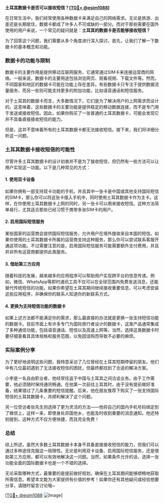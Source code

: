 **土耳其数据卡是否可以接收短信？[[TG💪+ @esim1088](https://t.me/s/esim1088)]**

在日常生活中，我们经常使用各种数据卡来满足自己的网络需求。无论是旅游、出差还是长期居住，数据卡都成了许多人不可或缺的一部分。而对于那些需要在国外使用的用户来说，一个常见的疑问就是：**土耳其的数据卡是否能够接收短信？**

为了回答这个问题，我们需要从多个角度进行深入探讨。首先，让我们了解一下数据卡的基本概念和功能。

### 数据卡的功能与限制

数据卡的主要作用是提供移动互联网服务，它通常通过SIM卡来连接运营商的网络。一般来说，数据卡的主要用途包括浏览网页、观看视频、下载文件等。然而，不同国家和地区的数据卡可能在功能上存在差异。有些数据卡只专注于提供数据流量服务，而另一些则可能支持更多的附加功能，比如语音通话和短信服务。

对于土耳其的数据卡而言，大多数情况下，它们是为了解决用户的上网需求而设计的。这意味着，这些数据卡的主要功能是提供稳定的移动数据连接，而不是专门用于发送或接收短信。因此，如果你购买了一张普通的土耳其数据卡，可能会发现它并不具备直接接收短信的能力。

但是，这并不意味着所有的土耳其数据卡都无法接收短信。接下来，我们将详细分析这一问题。

### 土耳其数据卡接收短信的可能性

尽管许多土耳其数据卡的设计初衷并不是为了接收短信，但仍然有一些方法可以让用户实现这一功能。以下是几种常见的方式：

#### 1. **使用双卡设备**
如果你拥有一部支持双卡功能的手机，并且其中一张卡是中国或其他支持国际短信的SIM卡，那么你可以将这张卡插入手机中，同时使用土耳其数据卡作为主卡。这样，在你使用土耳其数据卡上网的同时，另一张卡可以用来接收短信。这种方法简单易行，尤其适合那些已经习惯于携带多张SIM卡的用户。

#### 2. **启用国际短信服务**
某些国家的运营商会提供国际短信服务，允许用户在境外接收来自本国的短信。如果你使用的土耳其数据卡所属的运营商支持这种服务，那么你可以尝试联系客服开通这项功能。不过需要注意的是，启用国际短信服务可能需要额外支付费用，并且并非所有运营商都提供此类服务。

#### 3. **借助第三方应用**
随着科技的发展，越来越多的应用程序可以帮助用户实现跨平台的信息传递。例如，微信、WhatsApp等即时通讯工具不仅可以在全球范围内免费发送消息，还能替代传统短信的功能。如果你希望在土耳其期间继续接收重要信息，可以考虑安装这些应用程序，并确保你的联系人知道你的新联系方式。

#### 4. **更换为支持短信功能的数据卡**
如果上述方法都不能满足你的需求，那么最直接的办法就是更换一张支持短信功能的数据卡。目前市面上有许多专门为国际旅行者设计的数据卡，这类产品通常集成了多种通信功能，包括语音通话、短信以及高速上网等。当然，选择这类数据卡时要仔细查看其具体规格和服务范围，以免因误购而导致不必要的麻烦。

### 实际案例分享

为了更好地说明这些问题，我特意采访了几位曾经在土耳其短期停留的朋友。他们中有几位最初遇到了无法接收短信的困扰，但最终都找到了合适的解决方案。

小李是一名自由职业者，他经常往返于中国与土耳其之间洽谈业务。由于工作需要，他必须随时保持通讯畅通。在他第一次前往土耳其时，由于没有提前做好准备，结果错过了几条重要的短信提醒。后来，他在朋友推荐下购买了一张支持国际短信的土耳其数据卡，并顺利解决了这个问题。

另一位受访者张先生则选择了更为灵活的方法——他将自己的国内手机号码绑定到了微信上，这样一来，即使身处异国他乡，也能及时收到重要的消息通知。他还特别提到，这种方式不仅方便快捷，而且完全免费！

### 总结

综上所述，虽然大多数土耳其数据卡本身不具备直接接收短信的能力，但我们可以通过多种途径克服这一局限性。无论是利用双卡设备、启用国际短信服务，还是借助第三方应用，都可以有效地解决这一问题。当然，如果条件允许的话，选择一张功能全面的国际数据卡也是一个不错的选择。

无论采取哪种方式，最重要的是提前做好规划，确保在土耳其期间能够顺畅地获取所需信息。希望本文能为大家提供有价值的参考！如果你还有其他疑问或经验想要分享，请随时留言讨论哦~

[[TG💪+ @esim1088](https://t.me/s/esim1088) ![Image](https://i.postimg.cc/4NQfJmqS/Snipaste-2025-05-13-00-14-12.png)]
